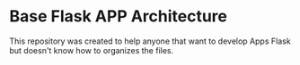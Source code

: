 # Base Flask APP Architecture
This repository was created to help anyone that want to develop Apps Flask but doesn't know how to organizes the files.
